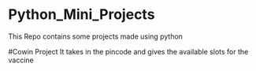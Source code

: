 # Python_Mini_Projects
This Repo contains some projects made using python

#Cowin Project
It takes in the pincode and gives the available slots for the vaccine
